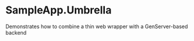 # SampleApp.Umbrella

Demonstrates how to combine a thin web wrapper with a GenServer-based backend
